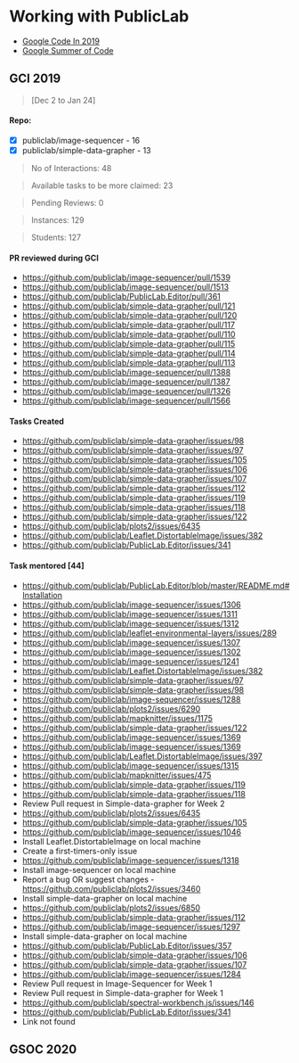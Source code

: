 # Working with PublicLab
  * [Google Code In 2019](#GCI-2019)
  * [Google Summer of Code](#GSOC-2020)
## GCI 2019 

> [Dec 2 to Jan 24]

####  Repo:
* [x] publiclab/image-sequencer - 16
* [x] publiclab/simple-data-grapher - 13

> No of Interactions: 48

> Available tasks to be more claimed: 23

> Pending Reviews: 0

> Instances: 129

> Students: 127

#### PR reviewed during GCI

* https://github.com/publiclab/image-sequencer/pull/1539
* https://github.com/publiclab/image-sequencer/pull/1513
* https://github.com/publiclab/PublicLab.Editor/pull/361
* https://github.com/publiclab/simple-data-grapher/pull/121
* https://github.com/publiclab/simple-data-grapher/pull/120
* https://github.com/publiclab/simple-data-grapher/pull/117
* https://github.com/publiclab/simple-data-grapher/pull/110
* https://github.com/publiclab/simple-data-grapher/pull/115
* https://github.com/publiclab/simple-data-grapher/pull/114
* https://github.com/publiclab/simple-data-grapher/pull/113
* https://github.com/publiclab/image-sequencer/pull/1388
* https://github.com/publiclab/image-sequencer/pull/1387
* https://github.com/publiclab/image-sequencer/pull/1326
* https://github.com/publiclab/image-sequencer/pull/1566

#### Tasks Created
* https://github.com/publiclab/simple-data-grapher/issues/98
* https://github.com/publiclab/simple-data-grapher/issues/97
* https://github.com/publiclab/simple-data-grapher/issues/105
* https://github.com/publiclab/simple-data-grapher/issues/106
* https://github.com/publiclab/simple-data-grapher/issues/107
* https://github.com/publiclab/simple-data-grapher/issues/112
* https://github.com/publiclab/simple-data-grapher/issues/119
* https://github.com/publiclab/simple-data-grapher/issues/118
* https://github.com/publiclab/simple-data-grapher/issues/122
* https://github.com/publiclab/plots2/issues/6435
* https://github.com/publiclab/Leaflet.DistortableImage/issues/382
* https://github.com/publiclab/PublicLab.Editor/issues/341


#### Task mentored  [44]
* https://github.com/publiclab/PublicLab.Editor/blob/master/README.md#Installation
* https://github.com/publiclab/image-sequencer/issues/1306
* https://github.com/publiclab/image-sequencer/issues/1311
* https://github.com/publiclab/image-sequencer/issues/1312
* https://github.com/publiclab/leaflet-environmental-layers/issues/289
* https://github.com/publiclab/image-sequencer/issues/1307
* https://github.com/publiclab/image-sequencer/issues/1302
* https://github.com/publiclab/image-sequencer/issues/1241
* https://github.com/publiclab/Leaflet.DistortableImage/issues/382
* https://github.com/publiclab/simple-data-grapher/issues/97
* https://github.com/publiclab/simple-data-grapher/issues/98
* https://github.com/publiclab/image-sequencer/issues/1288
* https://github.com/publiclab/plots2/issues/6290
* https://github.com/publiclab/mapknitter/issues/1175
* https://github.com/publiclab/simple-data-grapher/issues/122
* https://github.com/publiclab/image-sequencer/issues/1369
* https://github.com/publiclab/image-sequencer/issues/1369
* https://github.com/publiclab/Leaflet.DistortableImage/issues/397
* https://github.com/publiclab/image-sequencer/issues/1315
* https://github.com/publiclab/mapknitter/issues/475
* https://github.com/publiclab/simple-data-grapher/issues/119
* https://github.com/publiclab/simple-data-grapher/issues/118
* Review Pull request in Simple-data-grapher for Week 2
* https://github.com/publiclab/plots2/issues/6435
* https://github.com/publiclab/simple-data-grapher/issues/105
* https://github.com/publiclab/image-sequencer/issues/1046
* Install Leaflet.DistortableImage on local machine
* Create a first-timers-only issue
* https://github.com/publiclab/image-sequencer/issues/1318
* Install image-sequencer on local machine
* Report a bug OR suggest changes - https://github.com/publiclab/plots2/issues/3460
* Install simple-data-grapher on local machine
* https://github.com/publiclab/plots2/issues/6850
* https://github.com/publiclab/simple-data-grapher/issues/112
* https://github.com/publiclab/image-sequencer/issues/1297
* Install simple-data-grapher on local machine
* https://github.com/publiclab/PublicLab.Editor/issues/357
* https://github.com/publiclab/simple-data-grapher/issues/106
* https://github.com/publiclab/simple-data-grapher/issues/107
* https://github.com/publiclab/image-sequencer/issues/1284
* Review Pull request in Image-Sequencer for Week 1
* Review Pull request in Simple-data-grapher for Week 1
* https://github.com/publiclab/spectral-workbench.js/issues/146
* https://github.com/publiclab/PublicLab.Editor/issues/341
* Link not found


## GSOC 2020

> 


